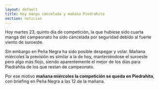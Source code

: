 ```yaml
---
layout: default
title: Hoy manga cancelada y mañana Piedrahita
section: noticias
---
```


Hoy martes 23, quinto día de competición, la que hubiese sido cuarta manga del campeonato ha sido cancelada por seguridad debido al fuerte viento de suroeste.

Sin embargo en Peña Negra ha sido posible despegar y volar. Mañana miércoles la previsión es similar a la de hoy, manteniéndose el suroeste pero algo más flojo, siendo aparentemente el mejor de los días para Piedrahita de los que restan de campeonato.

Por ese motivo **mañana miércoles la competición se queda en Piedrahita**, con briefing en Peña Negra a las 12 de la mañana.


